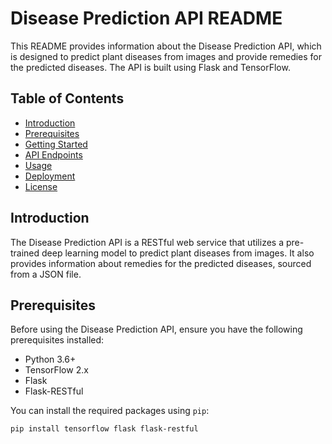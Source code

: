 # Disease Prediction API README

This README provides information about the Disease Prediction API, which is designed to predict plant diseases from images and provide remedies for the predicted diseases. The API is built using Flask and TensorFlow.

## Table of Contents
- [Introduction](#introduction)
- [Prerequisites](#prerequisites)
- [Getting Started](#getting-started)
- [API Endpoints](#api-endpoints)
- [Usage](#usage)
- [Deployment](#deployment)
- [License](#license)

## Introduction

The Disease Prediction API is a RESTful web service that utilizes a pre-trained deep learning model to predict plant diseases from images. It also provides information about remedies for the predicted diseases, sourced from a JSON file.

## Prerequisites

Before using the Disease Prediction API, ensure you have the following prerequisites installed:

- Python 3.6+
- TensorFlow 2.x
- Flask
- Flask-RESTful

You can install the required packages using `pip`:

```bash
pip install tensorflow flask flask-restful


